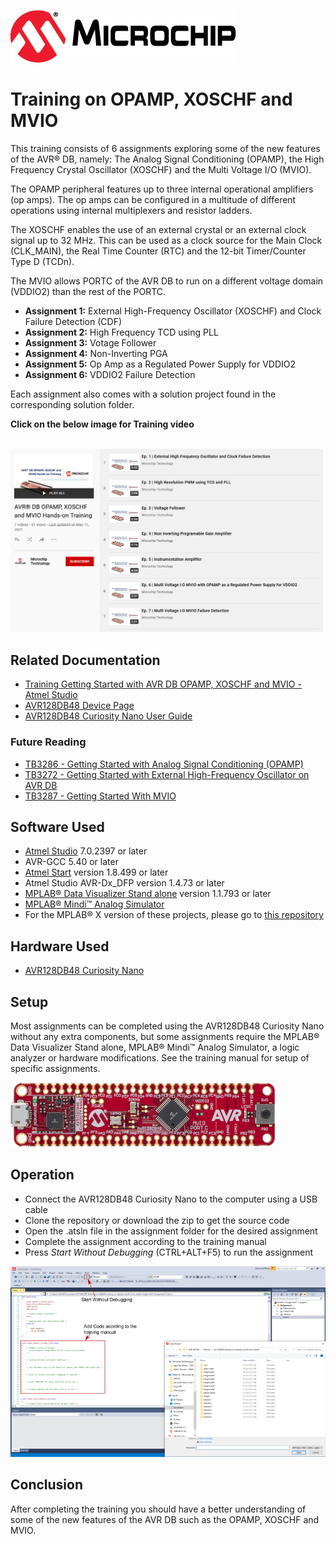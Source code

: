 <!-- Please do not change this logo with link -->
[![MCHP](images/microchip.png)](https://www.microchip.com)

# Training on OPAMP, XOSCHF and MVIO

This training consists of 6 assignments exploring some of the new features of the AVR® DB, namely: The Analog Signal Conditioning (OPAMP), the High Frequency Crystal Oscillator (XOSCHF) and the Multi Voltage I/O (MVIO). 

The OPAMP peripheral features up to three internal operational amplifiers (op amps). The op amps can be configured in a multitude of different operations using internal multiplexers and resistor ladders. 

The XOSCHF enables the use of an external crystal or an external clock signal up to 32 MHz. This can be used as a clock source for the Main Clock (CLK_MAIN), the Real Time Counter (RTC) and the 12-bit Timer/Counter Type D (TCDn).

The MVIO allows PORTC of the AVR DB to run on a different voltage domain (VDDIO2) than the rest of the PORTC.   

* **Assignment 1:**
External High-Frequency Oscillator (XOSCHF) and Clock Failure Detection (CDF)
* **Assignment 2:**
High Frequency TCD using PLL
* **Assignment 3:**
Votage Follower
* **Assignment 4:**
Non-Inverting PGA
* **Assignment 5:**
Op Amp as a Regulated Power Supply for VDDIO2
* **Assignment 6:**
VDDIO2 Failure Detection

Each assignment also comes with a solution project found in the corresponding solution folder. 

**Click on the below image for Training video**
<p align="left">
<br><a href="https://www.youtube.com/playlist?list=PL9B4edd-p2ag0ErR65zx306mtoHysMyPh" rel="nofollow"><img src="images/YT_Training_AVR_DB.png" alt="AVR DB" width="500"/></a>
</p>

## Related Documentation

* [Training Getting Started with AVR DB OPAMP, XOSCHF and MVIO - Atmel Studio](https://microchip.com/DS40002277)
* [AVR128DB48 Device Page](https://www.microchip.com/wwwproducts/en/AVR128DB48)
* [AVR128DB48 Curiosity Nano User Guide](https://www.microchip.com/DS50003037)

### Future Reading
* [TB3286 - Getting Started with Analog Signal Conditioning (OPAMP)](https://microchip.com/DS90003286)
* [TB3272 - Getting Started with External High-Frequency Oscillator on AVR DB](https://microchip.com/DS90003272)
* [TB3287 - Getting Started With MVIO](https://microchip.com/DS90003287)

## Software Used

* [Atmel Studio](https://www.microchip.com/mplab/avr-support/atmel-studio-7) 7.0.2397 or later
* AVR-GCC 5.40 or later 
* [Atmel Start](https://start.atmel.com/) version 1.8.499 or later
* Atmel Studio AVR-Dx_DFP version 1.4.73 or later
* [MPLAB® Data Visualizer Stand alone](https://www.microchip.com/mplab/mplab-data-visualizer) version 1.1.793 or later
* [MPLAB® Mindi™ Analog Simulator](https://www.microchip.com/mplab/mplab-mindi)
* For the MPLAB® X version of these projects, please go to [this repository](https://github.com/microchip-pic-avr-examples/avr128db48-training-on-opamp-xoschf-mvio-mplab)

## Hardware Used

* [AVR128DB48 Curiosity Nano](https://www.microchip.com/DevelopmentTools/ProductDetails/PartNO/EV35L43A)



## Setup

Most assignments can be completed using the AVR128DB48 Curiosity Nano without any extra components, but some assignments require the MPLAB® Data Visualizer Stand alone, MPLAB® Mindi™ Analog Simulator, a logic analyzer or hardware modifications. See the training manual for setup of specific assignments.

![MCHP](images/avr128db48-cnano.png)

## Operation

* Connect the AVR128DB48 Curiosity Nano to the computer using a USB cable
* Clone the repository or download the zip to get the source code
* Open the .atsln file in the assignment folder for the desired assignment
* Complete the assignment according to the training manual 
* Press *Start Without Debugging* (CTRL+ALT+F5) to run the assignment

![SetUpAssignment](images/SetupAssignment.png)



## Conclusion

After completing the training you should have a better understanding of some of the new features of the AVR DB such as the OPAMP, XOSCHF and MVIO.
